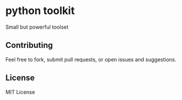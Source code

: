# python toolkit

Small but powerful toolset

## Contributing

Feel free to fork, submit pull requests, or open issues and suggestions.

## License

MIT License
